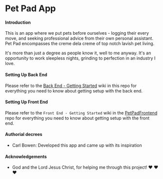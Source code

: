 # Pet Pad App

#### Introduction
This is an app where we put pets before ourselves - logging their every move, and seeking professional advice from their own personal assistant. Pet Pad encompasses the creme dela creme of top notch lavish pet living.

It's more than just a degree as people know it, well to me anyway. It's an opportunity to work sleepless nights, grinding to perfection in an industry I love.

#### Setting Up Back End
Please refer to the [Back End - Getting Started](Back_End_-_Getting_Started.md) wiki in this repo for everything you need to know about getting setup with the back end.

#### Setting Up Front End
Please refer to the `Front End - Getting Started` wiki in the [PetPadFrontend](https://github.com/MisterEmpyrean/PetPadFrontend) repo for everything you need to know about getting setup with the front end.

#### Authorial decrees
- Carl Bowen: Developed this app and came up with its inspiration

#### Acknowledgements
- God and the Lord Jesus Christ, for helping me through this project! ❤️ ❤️ ❤️
